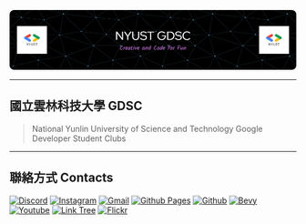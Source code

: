 ![](./doc/header.png)

---

## 國立雲林科技大學 GDSC

> National Yunlin University of Science and Technology
> Google Developer Student Clubs

---

## 聯絡方式 Contacts

[![Discord](https://img.shields.io/badge/Discord-%235865F2.svg?style=for-the-badge&logo=discord&logoColor=white)](https://discord.gg/2k7SbzeByJ)
[![Instagram](https://img.shields.io/badge/Instagram-%23E4405F.svg?style=for-the-badge&logo=Instagram&logoColor=white)](https://www.instagram.com/gdsc_nyust/)
[![Gmail](https://img.shields.io/badge/Gmail-D14836?style=for-the-badge&logo=gmail&logoColor=white)](mailto://gdsc_nyust@googlegroups.com)
[![Github Pages](https://img.shields.io/badge/website-121013?style=for-the-badge&logo=github&logoColor=white)](https://nyust-gdsc.github.io/)
[![Github](https://img.shields.io/badge/github-121013?style=for-the-badge&logo=github&logoColor=white)](https://github.com/NYUST-GDSC)
[![Bevy](https://img.shields.io/badge/bevy-%231DA1F2.svg?style=for-the-badge&logo=none&logoColor=white)](https://gdsc.community.dev/national-yunlin-university-of-science-and-technology/)
[![Youtube](https://img.shields.io/badge/YouTube-FF0000?style=for-the-badge&logo=youtube&logoColor=white)](https://www.youtube.com/@nyustgdsc)
[![Link Tree](https://img.shields.io/badge/linktree-39E09B?style=for-the-badge&logo=linktree&logoColor=white)](https://linktr.ee/gdsc_nyust)
[![Flickr](https://img.shields.io/badge/flickr-FF0084?style=for-the-badge&logo=photo&logoColor=white)](https://www.flickr.com/photos/199036014@N06/)